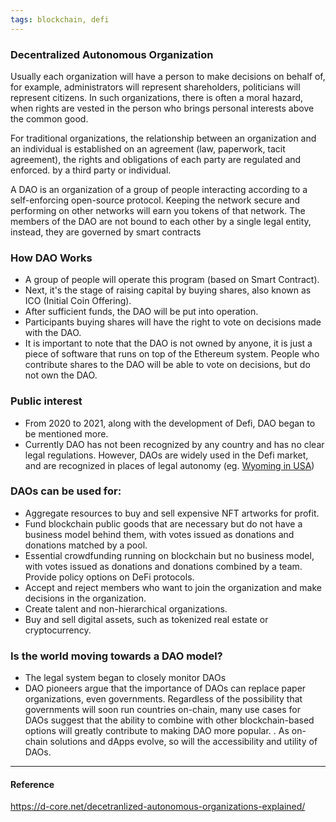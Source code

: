 ```yaml
---
tags: blockchain, defi
---
```


### Decentralized Autonomous Organization

Usually each organization will have a person to make decisions on behalf of, for
example, administrators will represent shareholders, politicians will represent
citizens. In such organizations, there is often a moral hazard, when rights are
vested in the person who brings personal interests above the common good.

For traditional organizations, the relationship between an organization and an
individual is established on an agreement (law, paperwork, tacit agreement), the
rights and obligations of each party are regulated and enforced. by a third
party or individual.

A DAO is an organization of a group of people interacting according to a
self-enforcing open-source protocol. Keeping the network secure and performing
on other networks will earn you tokens of that network. The members of the DAO
are not bound to each other by a single legal entity, instead, they are governed
by smart contracts

### How DAO Works

- A group of people will operate this program (based on Smart Contract).
- Next, it's the stage of raising capital by buying shares, also known as ICO
  (Initial Coin Offering).
- After sufficient funds, the DAO will be put into operation.
- Participants buying shares will have the right to vote on decisions made with
  the DAO.
- It is important to note that the DAO is not owned by anyone, it is just a
  piece of software that runs on top of the Ethereum system. People who
  contribute shares to the DAO will be able to vote on decisions, but do not own
  the DAO.

### Public interest

- From 2020 to 2021, along with the development of Defi, DAO began to be
  mentioned more.
- Currently DAO has not been recognized by any country and has no clear legal
  regulations. However, DAOs are widely used in the Defi market, and are
  recognized in places of legal autonomy (eg.
  [Wyoming in USA](https://www.cryptopolitan.com/wyoming-recognizes-eos-based-dao/))

### DAOs can be used for:

- Aggregate resources to buy and sell expensive NFT artworks for profit.
- Fund blockchain public goods that are necessary but do not have a business
  model behind them, with votes issued as donations and donations matched by a
  pool.
- Essential crowdfunding running on blockchain but no business model, with votes
  issued as donations and donations combined by a team. Provide policy options
  on DeFi protocols.
- Accept and reject members who want to join the organization and make decisions
  in the organization.
- Create talent and non-hierarchical organizations.
- Buy and sell digital assets, such as tokenized real estate or cryptocurrency.

### Is the world moving towards a DAO model?

- The legal system began to closely monitor DAOs
- DAO pioneers argue that the importance of DAOs can replace paper
  organizations, even governments. Regardless of the possibility that
  governments will soon run countries on-chain, many use cases for DAOs suggest
  that the ability to combine with other blockchain-based options will greatly
  contribute to making DAO more popular. . As on-chain solutions and dApps
  evolve, so will the accessibility and utility of DAOs.

---

#### Reference

https://d-core.net/decetranlized-autonomous-organizations-explained/

